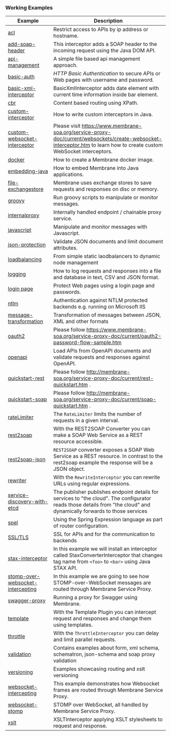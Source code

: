 ### Working Examples

| Example                                                                | Description                                                                                                                                                            |
|------------------------------------------------------------------------|------------------------------------------------------------------------------------------------------------------------------------------------------------------------|
| [acl](acl)                                                             | Restrict access to APIs by ip address or hostname.                                                                                                                     |
| [add-soap-header](soap/add-soap-header)                                | This interceptor adds a SOAP header to the incoming request using the Java DOM API.                                                                                    |
| [api-management](api-management)                                       | A simple file based api management approach.                                                                                                                           |
| [basic-auth](security/basic-auth)                                      | _HTTP Basic Authentication_ to secure APIs or Web pages with username and password.                                                                                    |
| [basic-xml-interceptor](basic-xml-interceptor)                         | BasicXmlInterceptor adds date element with current time information inside bar element.                                                                                |
| [cbr](cbr)                                                             | Content based routing using XPath.                                                                                                                                     |
| [custom-interceptor](custom-interceptor)                               | How to write custom interceptors in Java.                                                                                                                              |
| [custom-websocket-interceptor](custom-websocket-interceptor)           | Please visit https://www.membrane-soa.org/service-proxy-doc/current/websockets/create-websocket-interceptor.htm to learn how to create custom WebSocket interceptors.  |
| [docker](docker)                                                       | How to create a Membrane docker image.                                                                                                                                 |
| [embedding-java](embedding-java)                                       | How to embed Membrane into Java applications.                                                                                                                          |
| [file-exchangestore](file-exchangestore)                               | Membrane uses exchange stores to save requests and responses on disc or memory.                                                                                        |
| [groovy](groovy)                                                       | Run groovy scripts to manipulate or monitor messages.                                                                                                                  |
| [internalproxy](internalproxy)                                         | Internally handled endpoint / chainable proxy service.                                                                                                                 |
| [javascript](javascript)                                               | Manipulate and monitor messages with Javascript.                                                                                                                       |
| [json-protection](json-protection)                                     | Validate JSON documents and limit document attributes.                                                                                                                 |
| [loadbalancing](loadbalancing)                                         | From simple static laodbalancers to dynamic node management                                                                                                            |
| [logging](logging)                                                     | How to log requests and responses into a file and database in text, CSV and JSON format.                                                                               |
| [login page](login)                                                    | Protect Web pages using a login page and passwords.                                                                                                                    |
| [ntlm](ntlm)                                                           | Authentication against NTLM protected backends e.g. running on Microsoft IIS                                                                                           |
| [message-transformation](message-transformation)                       | Transformation of messages between JSON, XML and other formats                                                                                                         |
| [oauth2](oauth2)                                                       | Please follow https://www.membrane-soa.org/service-proxy-doc/current/oauth2-password-flow-sample.htm                                                                   |
| [openapi](openapi)                                                     | Load APIs from OpenAPI documents and validate requests and responses against OpenAPI.                                                                                  |
| [quickstart-rest](quickstart-rest)                                     | Please follow http://membrane-soa.org/service-proxy-doc/current/rest-quickstart.htm .                                                                                  |
| [quickstart-soap](quickstart-soap)                                     | Please follow http://membrane-soa.org/service-proxy-doc/current/soap-quickstart.htm .                                                                                  |
| [rateLimiter](rateLimiter)                                             | The `RateLimiter` limits the number of requests in a given interval.                                                                                                   |
| [rest2soap](rest2soap)                                                 | With the REST2SOAP Converter you can make a SOAP Web Service as a REST resource accessible.                                                                            |
| [rest2soap-json](rest2soap-json)                                       | `REST2SOAP` converter exposes a SOAP Web Service as a REST resource. In contrast to the rest2soap example the response will be a JSON object.                          |
| [rewriter](rewriter)                                                   | With the `RewriteInterceptor` you can rewrite URLs using regular expressions.                                                                                          |
| [service-discovery-with-etcd](service-discovery-with-etcd)             | The publisher publishes endpoint details for services to "the cloud". The configurator reads those details from "the cloud" and dynamically forwards to those services |
| [spel](spel)                                                           | Using the Spring Expression language as part of router configuration.                                                                                                  |
| [SSL/TLS](ssl)                                                         | SSL for APIs and for the communication to backends                                                                                                                     |
| [stax-interceptor](stax-interceptor)                                   | In this example we will install an interceptor called StaxConverterInterceptor that changes tag name from `<foo>` to `<bar>` using Java STAX API.                      |
| [stomp-over-websocket-intercepting](stomp-over-websocket-intercepting) | In this example we are going to see how STOMP-over-WebSocket messages are routed through Membrane Service Proxy.                                                       |
| [swagger-proxy](swagger-proxy)                                         | Running a proxy for Swagger using Membrane.                                                                                                                            |
| [template](template)                                                   | With the Template Plugin you can intercept request and responses and change them using templates.                                                                      |
| [throttle](throttle)                                                   | With the `ThrottleInterceptor` you can delay and limit parallel requests.                                                                                              |
| [validation](validation)                                               | Contains examples about form, xml schema, schematron, json-schema and soap proxy validation                                                                            |
| [versioning](versioning)                                               | Examples showcasing routing and xslt versioning                                                                                                                        |
| [websocket-intercepting](websocket-intercepting)                       | This example demonstrates how Websocket frames are routed through Membrane Service Proxy.                                                                              |
| [websocket-stomp](websocket-stomp)                                     | STOMP over WebSocket, all handled by Membrane Service Proxy.                                                                                                           |
| [xslt](xslt)                                                           | XSLTInterceptor applying XSLT stylesheets to request and response.                                                                                                     |
